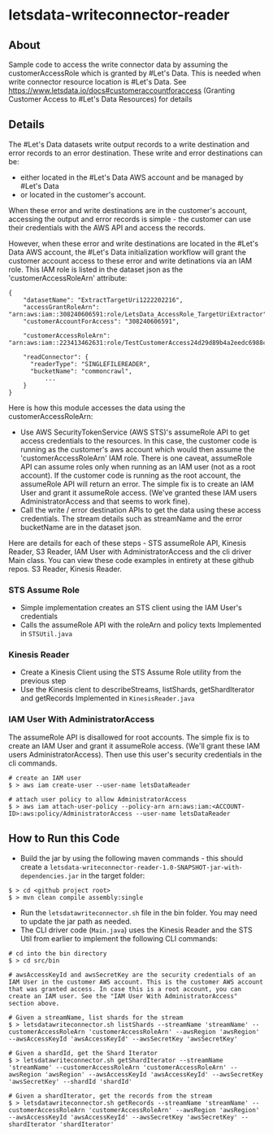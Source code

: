 # letsdata-writeconnector-reader

## About
Sample code to access the write connector data by assuming the customerAccessRole which is granted by #Let's Data. This is needed when write connector resource location is #Let's Data.  See https://www.letsdata.io/docs#customeraccountforaccess (Granting Customer Access to #Let's Data Resources) for details

## Details
The #Let's Data datasets write output records to a write destination and error records to an error destination. These write and error destinations can be:

* either located in the #Let's Data AWS account and be managed by #Let's Data
* or located in the customer's account.

When these error and write destinations are in the customer's account, accessing the output and error records is simple - the customer can use their credentials with the AWS API and access the records.

However, when these error and write destinations are located in the #Let's Data AWS account, the #Let's Data initialization workflow will grant the customer account access to these error and write detinations via an IAM role. This IAM role is listed in the dataset json as the 'customerAccessRoleArn' attribute:
```
{
    "datasetName": "ExtractTargetUri1222202216",
    "accessGrantRoleArn": "arn:aws:iam::308240606591:role/LetsData_AccessRole_TargetUriExtractor",
    "customerAccountForAccess": "308240606591",

    "customerAccessRoleArn": "arn:aws:iam::223413462631:role/TestCustomerAccess24d29d89b4a2eedc6988cfa17a2c3d81IAMRole",

    "readConnector": {
      "readerType": "SINGLEFILEREADER",
      "bucketName": "commoncrawl",
          ...
    }
}
```    

Here is how this module accesses the data using the customerAccessRoleArn:

* Use AWS SecurityTokenService (AWS STS)'s assumeRole API to get access credentials to the resources. In this case, the customer code is running as the customer's aws account which would then assume the 'customerAccessRoleArn' IAM role. There is one caveat, assumeRole API can assume roles only when running as an IAM user (not as a root account). If the customer code is running as the root account, the assumeRole API will return an error. The simple fix is to create an IAM User and grant it assumeRole access. (We've granted these IAM users AdministratorAccess and that seems to work fine).
* Call the write / error destination APIs to get the data using these access credentials. The stream details such as streamName and the error bucketName are in the dataset json.

Here are details for each of these steps - STS assumeRole API, Kinesis Reader, S3 Reader, IAM User with AdministratorAccess and the cli driver Main class. You can view these code examples in entirety at these github repos. S3 Reader, Kinesis Reader.

### STS Assume Role
* Simple implementation creates an STS client using the IAM User's credentials
* Calls the assumeRole API with the roleArn and policy texts
Implemented in ```STSUtil.java```

### Kinesis Reader
* Create a Kinesis Client using the STS Assume Role utility from the previous step
* Use the Kinesis clent to describeStreams, listShards, getShardIterator and getRecords
Implemented in ```KinesisReader.java```

### IAM User With AdministratorAccess
The assumeRole API is disallowed for root accounts. The simple fix is to create an IAM User and grant it assumeRole access. (We'll grant these IAM users AdministratorAccess). Then use this user's security credentials in the cli commands.
```
# create an IAM user
$ > aws iam create-user --user-name letsDataReader

# attach user policy to allow AdministratorAccess
$ > aws iam attach-user-policy --policy-arn arn:aws:iam:<ACCOUNT-ID>:aws:policy/AdministratorAccess --user-name letsDataReader
```

## How to Run this Code
* Build the jar by using the following maven commands - this should create a ```letsdata-writeconnector-reader-1.0-SNAPSHOT-jar-with-dependencies.jar``` in the target folder:
```
$ > cd <github project root>
$ > mvn clean compile assembly:single 
```
* Run the ```letsdatawriteconnector.sh``` file in the bin folder. You may need to update the jar path as needed. 
* The CLI driver code (```Main.java```) uses the Kinesis Reader and the STS Util from earlier to implement the following CLI commands:
```
# cd into the bin directory
$ > cd src/bin

# awsAccessKeyId and awsSecretKey are the security credentials of an IAM User in the customer AWS account. This is the customer AWS account that was granted access. In case this is a root account, you can create an IAM user. See the "IAM User With AdministratorAccess" section above.

# Given a streamName, list shards for the stream
$ > letsdatawriteconnector.sh listShards --streamName 'streamName' --customerAccessRoleArn 'customerAccessRoleArn' --awsRegion 'awsRegion' --awsAccessKeyId 'awsAccessKeyId' --awsSecretKey 'awsSecretKey'

# Given a shardId, get the Shard Iterator
$ > letsdatawriteconnector.sh getShardIterator --streamName 'streamName' --customerAccessRoleArn 'customerAccessRoleArn' --awsRegion 'awsRegion' --awsAccessKeyId 'awsAccessKeyId' --awsSecretKey 'awsSecretKey' --shardId 'shardId'

# Given a shardIterator, get the records from the stream
$ > letsdatawriteconnector.sh getRecords --streamName 'streamName' --customerAccessRoleArn 'customerAccessRoleArn' --awsRegion 'awsRegion' --awsAccessKeyId 'awsAccessKeyId' --awsSecretKey 'awsSecretKey' --shardIterator 'shardIterator'
```
